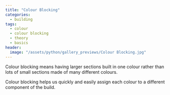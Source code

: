 ```yaml
---
title: "Colour Blocking"
categories:
  - building
tags:
  - colour
  - colour blocking
  - theory
  - basics
header:
  image: "/assets/python/gallery_previews/Colour Blocking.jpg"
---
```


Colour blocking means having larger sections built in one colour rather than lots of small sections made of many different colours.

Colour blocking helps us quickly and easily assign each colour to a different component of the build.
